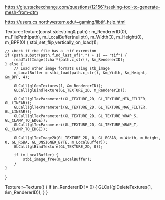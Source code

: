 https://gis.stackexchange.com/questions/121561/seeking-tool-to-generate-mesh-from-dtm

https://users.cs.northwestern.edu/~gaming/libtif_help.html



Texture::Texture(const std::string& path)
    : m_RendererID(0), m_FilePath(path), m_LocalBuffer(nullptr), m_Width(0), m_Height(0), m_BPP(0)
{
    stbi_set_flip_vertically_on_load(1);

    // Check if the file has a .tif extension
    if (path.substr(path.find_last_of(".") + 1) == "tif") {
        readTiffImage((char*)path.c_str(), &m_RendererID);
    } else {
        // Load other image formats using stb_image
        m_LocalBuffer = stbi_load(path.c_str(), &m_Width, &m_Height, &m_BPP, 4);

        GLCall(glGenTextures(1, &m_RendererID));
        GLCall(glBindTexture(GL_TEXTURE_2D, m_RendererID));

        GLCall(glTexParameteri(GL_TEXTURE_2D, GL_TEXTURE_MIN_FILTER, GL_LINEAR));
        GLCall(glTexParameteri(GL_TEXTURE_2D, GL_TEXTURE_MAG_FILTER, GL_LINEAR));
        GLCall(glTexParameteri(GL_TEXTURE_2D, GL_TEXTURE_WRAP_S, GL_CLAMP_TO_EDGE));
        GLCall(glTexParameteri(GL_TEXTURE_2D, GL_TEXTURE_WRAP_T, GL_CLAMP_TO_EDGE));

        GLCall(glTexImage2D(GL_TEXTURE_2D, 0, GL_RGBA8, m_Width, m_Height, 0, GL_RGBA, GL_UNSIGNED_BYTE, m_LocalBuffer));
        GLCall(glBindTexture(GL_TEXTURE_2D, 0));

        if (m_LocalBuffer) {
            stbi_image_free(m_LocalBuffer);
        }
    }
}

Texture::~Texture()
{
    if (m_RendererID != 0) {
        GLCall(glDeleteTextures(1, &m_RendererID));
    }
}

